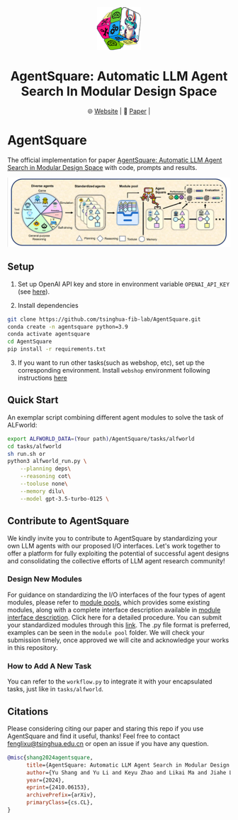 <div align="center">
<img src="pics/logo1.png" style="width: 20%;height: 10%">
<h1> AgentSquare: Automatic LLM Agent Search In Modular Design Space </h1>
</div>

<div align="center">
  <!-- <a href="#model">Model</a> • -->
  🌐 <a href="https://tsinghua-fib-lab.github.io/AgentSquare_website">Website</a> |
  📃 <a href="https://arxiv.org/abs/2410.06153">Paper</a> |
</div>

# AgentSquare
The official implementation for paper [AgentSquare: Automatic LLM Agent Search in Modular Design Space](https://arxiv.org/abs/2410.06153) with code, prompts and results.

![intro](pics/intro.png)


## Setup
1. Set up OpenAI API key and store in environment variable ``OPENAI_API_KEY`` (see [here](https://help.openai.com/en/collections/3675931-api)). 

2. Install dependencies
```bash
git clone https://github.com/tsinghua-fib-lab/AgentSquare.git
conda create -n agentsquare python=3.9
conda activate agentsquare
cd AgentSquare
pip install -r requirements.txt
```

3. If you want to run other tasks(such as webshop, etc), set up the corresponding environment. Install `webshop` environment following instructions [here](https://github.com/princeton-nlp/WebShop)


## Quick Start
An exemplar script combining different agent modules to solve the task of ALFworld:
```bash
export ALFWORLD_DATA=(Your path)/AgentSquare/tasks/alfworld
cd tasks/alfworld
sh run.sh or 
python3 alfworld_run.py \
    --planning deps\
    --reasoning cot\
    --tooluse none\
    --memory dilu\
    --model gpt-3.5-turbo-0125 \
```

## Contribute to AgentSquare
We kindly invite you to contribute to AgentSquare by standardizing your own LLM agents with our proposed I/O interfaces. Let's work together to offer a platform for fully exploiting the potential of successful agent designs and consolidating the collective efforts of LLM agent research community!

### Design New Modules
For guidance on standardizing the I/O interfaces of the four types of agent modules, please refer to [module pools](modules), which provides some existing modules, along with a complete interface description available in [module interface description](modules/readme.md). Click here for a detailed procedure. You can submit your standardized modules through this [link](https://cloud.tsinghua.edu.cn/u/d/698134791b1446cca0cc/). The .py file format is preferred, examples can be seen in the `module pool` folder. We will check your submission timely, once approved we will cite and acknowledge your works in this repository. 

### How to Add A New Task
You can refer to the `workflow.py` to integrate it with your encapsulated tasks, just like in `tasks/alfworld`.

## Citations
Please considering citing our paper and staring this repo if you use AgentSquare and find it useful, thanks! Feel free to contact fenglixu@tsinghua.edu.cn or open an issue if you have any question.

```bibtex
@misc{shang2024agentsquare,
      title={AgentSquare: Automatic LLM Agent Search in Modular Design Space}, 
      author={Yu Shang and Yu Li and Keyu Zhao and Likai Ma and Jiahe Liu and Fengli Xu and Yong Li},
      year={2024},
      eprint={2410.06153},
      archivePrefix={arXiv},
      primaryClass={cs.CL},
}
```
